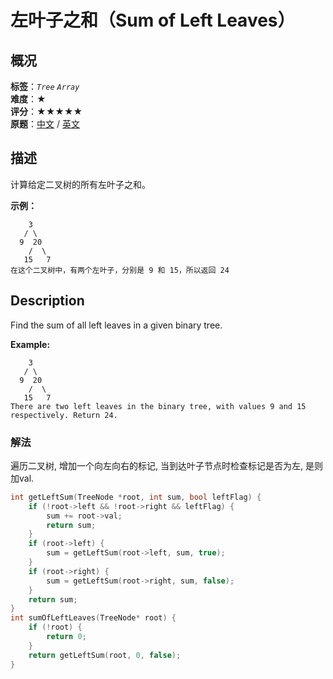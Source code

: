 # 左叶子之和（Sum of Left Leaves）
## 概况
**标签**：*`Tree`*  *`Array`*<br>
**难度**：★<br>
**评分**：★★★★★<br>
**原题**：[中文](https://leetcode-cn.com/problems/sum-of-left-leaves) / [英文](https://leetcode.com/problems/sum-of-left-leaves)

## 描述
计算给定二叉树的所有左叶子之和。

**示例：**
```
    3
   / \
  9  20
    /  \
   15   7
在这个二叉树中，有两个左叶子，分别是 9 和 15，所以返回 24
```


## Description
Find the sum of all left leaves in a given binary tree.

**Example:**
```
    3
   / \
  9  20
    /  \
   15   7
There are two left leaves in the binary tree, with values 9 and 15 respectively. Return 24.
```

### 解法
遍历二叉树, 增加一个向左向右的标记, 当到达叶子节点时检查标记是否为左, 是则加val.
```c++
int getLeftSum(TreeNode *root, int sum, bool leftFlag) {
	if (!root->left && !root->right && leftFlag) {
		sum += root->val;
		return sum;
	}
	if (root->left) {
		sum = getLeftSum(root->left, sum, true);
	}
	if (root->right) {
		sum = getLeftSum(root->right, sum, false);
	}
	return sum;
}
int sumOfLeftLeaves(TreeNode* root) {
	if (!root) {
		return 0;
	}
	return getLeftSum(root, 0, false);
}
```
